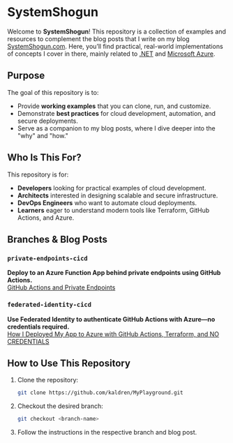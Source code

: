 # SystemShogun

Welcome to **SystemShogun**! This repository is a collection of examples and resources to complement the blog posts that I write on my blog [SystemShogun.com](https://systemshogun.com/). Here, you’ll find practical, real-world implementations of concepts I cover in there, mainly related to [.NET](https://dot.net/) and [Microsoft Azure](https://azure.com/).

## Purpose

The goal of this repository is to:
- Provide **working examples** that you can clone, run, and customize.
- Demonstrate **best practices** for cloud development, automation, and secure deployments.
- Serve as a companion to my blog posts, where I dive deeper into the "why" and "how."

## Who Is This For?

This repository is for:
- **Developers** looking for practical examples of cloud development.
- **Architects** interested in designing scalable and secure infrastructure.
- **DevOps Engineers** who want to automate cloud deployments.
- **Learners** eager to understand modern tools like Terraform, GitHub Actions, and Azure.

## Branches & Blog Posts

### `private-endpoints-cicd`
**Deploy to an Azure Function App behind private endpoints using GitHub Actions.**  
[GitHub Actions and Private Endpoints](https://systemshogun.com/p/github-actions-and-private-endpoints)

### `federated-identity-cicd`
**Use Federated Identity to authenticate GitHub Actions with Azure—no credentials required.**  
[How I Deployed My App to Azure with GitHub Actions, Terraform, and NO CREDENTIALS](https://systemshogun.com/p/how-i-deployed-my-app-to-azure-with)

## How to Use This Repository
1. Clone the repository:
   ```bash
   git clone https://github.com/kaldren/MyPlayground.git
   ```
2. Checkout the desired branch:
   ```bash
   git checkout <branch-name>
   ```
3. Follow the instructions in the respective branch and blog post.
